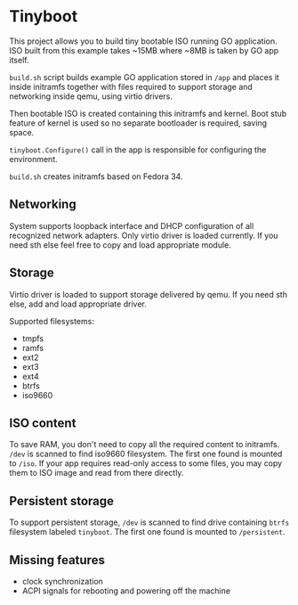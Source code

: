 # Tinyboot

This project allows you to build tiny bootable ISO running GO application.
ISO built from this example takes ~15MB where ~8MB is taken by GO app itself.

`build.sh` script builds example GO application stored in `/app`
and places it inside initramfs together with files required
to support storage and networking inside qemu, using virtio drivers.

Then bootable ISO is created containing this initramfs and kernel.
Boot stub feature of kernel is used so no separate bootloader is required, saving space.

`tinyboot.Configure()` call in the app is responsible for configuring the environment.

`build.sh` creates initramfs based on Fedora 34.

## Networking

System supports loopback interface and DHCP configuration of all recognized network
adapters. Only virtio driver is loaded currently. If you need sth else feel free to
copy and load appropriate module.

## Storage

Virtio driver is loaded to support storage delivered by qemu. If you need sth else, add
and load appropriate driver.

Supported filesystems:
- tmpfs
- ramfs
- ext2
- ext3
- ext4
- btrfs
- iso9660

## ISO content

To save RAM, you don't need to copy all the required content to initramfs.
`/dev` is scanned to find iso9660 filesystem. The first one found is mounted to `/iso`.
If your app requires read-only access to some files, you may copy them to ISO image and read from
there directly.

## Persistent storage

To support persistent storage, `/dev` is scanned to find drive containing `btrfs` filesystem
labeled `tinyboot`. The first one found is mounted to `/persistent`.

## Missing features
- clock synchronization
- ACPI signals for rebooting and powering off the machine
